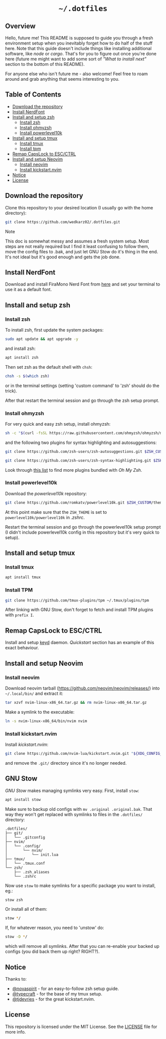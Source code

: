 
<div align="center">
    <h1>
        <code> ~/.dotfiles </code>
    </h1>
</div>

## Overview

Hello, future me! This README is supposed to guide you through a fresh environment setup when you inevitably forget how to do half of the stuff here. Note that this guide doesn't include things like installing additional software, like *node* or *cargo*. That's for you to figure out once you're done here (future me might want to add some sort of *"What to install next"* section to the bottom of this README).

For anyone else who isn't future me - also welcome! Feel free to roam around and grab anything that seems interesting to you.

## Table of Contents

- [Download the repository](#download-the-repository)
- [Install NerdFont](#install-nerdfont)
- [Install and setup zsh](#install-and-setup-zsh)
    - [Install zsh](#install-zsh)
    - [Install ohmyzsh](#install-ohmyzsh)
    - [Install powerlevel10k](#install-powerlevel10k)
- [Install and setup tmux](#install-and-setup-tmux)
    - [Install tmux](#install-tmux)
    - [Install tpm](#install-tpm)
- [Remap CapsLock to ESC/CTRL](#remap-capslock-to-escctrl)
- [Install and setup Neovim](#install-and-setup-neovim)
    - [Install neovim](#install-neovim)
    - [Install kickstart.nvim](#install-kickstartnvim)
- [Notice](#notice)
- [License](#license)

## Download the repository

Clone this repository to your desired location (I usually go with the home directory):
```sh
git clone https://github.com/wedkarz02/.dotfiles.git
```

> [!NOTE]
> This doc is somewhat messy and assumes a fresh system setup. Most steps are not really required but I find it least confusing to follow them, move the config files to .bak, and just let GNU Stow do it's thing in the end. It's not ideal but it's good enough and gets the job done.

## Install NerdFont

Download and install FiraMono Nerd Font from [here](https://www.nerdfonts.com/) and set your terminal to use it as a default font.

## Install and setup zsh

### Install zsh

To install zsh, first update the system packages:
```sh
sudo apt update && apt upgrade -y
```

and install zsh:
```sh
apt install zsh
```

Then set zsh as the default shell with ```chsh```:
```sh
chsh -s $(which zsh)
```

or in the terminal settings (setting 'custom command' to 'zsh' should do the trick).

After that restart the terminal session and go through the zsh setup prompt.

### Install ohmyzsh

For very quick and easy zsh setup, install ohmyzsh:
```sh
sh -c "$(curl -fsSL https://raw.githubusercontent.com/ohmyzsh/ohmyzsh/master/tools/install.sh)"
```

and the following two plugins for syntax highlighting and autosuggestions:
```sh
git clone https://github.com/zsh-users/zsh-autosuggestions.git $ZSH_CUSTOM/plugins/zsh-autosuggestions
```
```sh
git clone https://github.com/zsh-users/zsh-syntax-highlighting.git $ZSH_CUSTOM/plugins/zsh-syntax-highlighting
```

Look through [this list](https://github.com/ohmyzsh/ohmyzsh/wiki/Plugins) to find more plugins bundled with *Oh My Zsh*.

### Install powerlevel10k

Download the *powerlevel10k* repository:
```sh
git clone https://github.com/romkatv/powerlevel10k.git $ZSH_CUSTOM/themes/powerlevel10k
```

At this point make sure that the `ZSH_THEME` is set to `powerlevel10k/powerlevel10k` in *.zshrc*.

Restart the terminal session and go through the powerlevel10k setup prompt (I didn't include powerlevel10k config in this repository but it's very quick to setup).

## Install and setup tmux

### Install tmux

```sh
apt install tmux
```

### Install TPM

```sh
git clone https://github.com/tmux-plugins/tpm ~/.tmux/plugins/tpm
```

After linking with GNU Stow, don't forget to fetch and install TPM plugins with `prefix I`.

## Remap CapsLock to ESC/CTRL

Install and setup [keyd](https://github.com/rvaiya/keyd) daemon. *Quickstart* section has an example of this exact behaviour.

## Install and setup Neovim

### Install neovim

Download neovim tarball (https://github.com/neovim/neovim/releases/) into `~/.local/bin/` and extract it:
```sh
tar xzvf nvim-linux-x86_64.tar.gz && rm nvim-linux-x86_64.tar.gz
```

Make a symlink to the executable:
```sh
ln -s nvim-linux-x86_64/bin/nvim nvim
```

### Install kickstart.nvim

Install *kickstart.nvim*:
```sh
git clone https://github.com/nvim-lua/kickstart.nvim.git "${XDG_CONFIG_HOME:-$HOME/.config}"/nvim
```

and remove the `.git/` directory since it's no longer needed.

## GNU Stow

*GNU Stow* makes managing symlinks very easy. First, install `stow`:

```sh
apt install stow
```

Make sure to backup old configs with `mv .original .original.bak`. That way they won't get replaced with symlinks to files in the `.dotfiles/` directory:

```
.dotfiles/
├── git/
│   └── .gitconfig
├── nvim/
│   └── .config/
│       └── nvim/
│           └── init.lua
├── tmux/
│   └── .tmux.conf
└── zsh/
    ├── .zsh_aliases
    └── .zshrc
```

Now use `stow` to make symlinks for a specific package you want to install, eg.:
```sh
stow zsh
```

Or install all of them:
```sh
stow */
```

If, for whatever reason, you need to 'unstow' do:
```sh
stow -D */
```

which will remove all symlinks. After that you can re-enable your backed up configs (you did back them up right? RIGHT?).

## Notice

Thanks to:
- [@novaspirit](https://github.com/novaspirit) - for an easy-to-follow zsh setup guide.
- [@typecraft](https://github.com/typecraft-dev) - for the base of my tmux setup.
- [@tjdevries](https://github.com/tjdevries) - for the great kickstart.nvim.

## License

This repository is licensed under the MIT License. See the [LICENSE](https://github.com/wedkarz02/.dotfiles/blob/main/LICENSE) file for more info.

